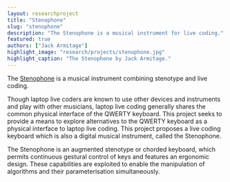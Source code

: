 ```yaml
---
layout: researchproject
title: "Stenophone"
slug: "stenophone"
description: "The Stenophone is a musical instrument for live coding."
featured: true
authors: ["Jack Armitage"]
highlight_image: "research/projects/stenophone.jpg"
highlight_caption: "The Stenophone by Jack Armitage."
---
```


The <a href="https://github.com/jarmitage/Stenophone" target="_blank" title="Stenophone">Stenophone</a> is a musical instrument combining stenotype and live coding.

Though laptop live coders are known to use other devices and instruments and play with other musicians, laptop live coding generally shares the common physical interface of the QWERTY keyboard. This project seeks to provide a means to explore alternatives to the QWERTY keyboard as a physical interface to laptop live coding. This project proposes a live coding keyboard which is also a digital musical instrument, called the Stenophone. 

The Stenophone is an augmented stenotype or chorded keyboard, which permits continuous gestural control of keys and features an ergonomic design. These capabilities are exploited to enable the manipulation of algorithms and their parameterisation simultaneously.



